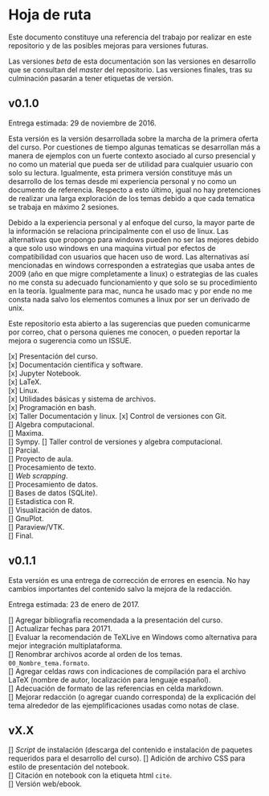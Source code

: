 # Hoja de ruta  

Este documento constituye una referencia del trabajo por realizar en este repositorio y de las posibles mejoras para versiones futuras.  

Las versiones _beta_ de esta documentación son las versiones en desarrollo que se consultan del _master_ del repositorio. Las versiones finales, tras su culminación pasarán a tener etiquetas de versión.  

## v0.1.0  

Entrega estimada: 29 de noviembre de 2016.  

Esta versión es la versión desarrollada sobre la marcha de la primera oferta del curso. Por cuestiones de tiempo algunas tematicas se desarrollan más a manera de ejemplos con un fuerte contexto asociado al curso presencial y no 
como un material que pueda ser de utilidad para cualquier usuario con solo su lectura. Igualmente, esta primera versión constituye más un desarrollo de los temas desde mi experiencia personal y no como un documento de referencia. 
Respecto a esto último, igual no hay pretenciones de realizar una larga exploración de los temas debido a que cada tematica se trabaja en máximo 2 sesiones.

Debido a la experiencia personal y al enfoque del curso, la mayor parte de la información se relaciona principalmente con el uso de linux. Las alternativas que propongo para windows pueden no ser las mejores debido a que solo uso 
windows en una maquina virtual por efectos de compatibilidad con usuarios que hacen uso de word. Las alternativas así mencionadas en windows corresponden a estrategias que usaba antes de 2009 (año en que migre completamente a 
linux) o estrategias de las cuales no me consta su adecuado funcionamiento y que solo se su procedimiento en la teoría. Igualmente para mac, nunca he usado mac y por ende no me consta nada salvo los elementos comunes a linux por 
ser un derivado de unix.  

Este repositorio esta abierto a las sugerencias que pueden comunicarme por correo, chat o persona quienes me conocen, o pueden reportar la mejora o sugerencia como un ISSUE.  

[x] Presentación del curso.  
[x] Documentación científica y software.  
    [x] Jupyter Notebook.  
    [x] LaTeX.  
[x] Linux.  
    [x] Utilidades básicas y sistema de archivos.  
    [x] Programación en bash.    
[x] Taller Documentación y linux.
[x] Control de versiones con Git.  
[] Algebra computacional.  
    [] Maxima.  
    [] Sympy.
[] Taller control de versiones y algebra computacional.  
[] Parcial.  
[] Proyecto de aula.  
[] Procesamiento de texto.  
[] _Web scrapping_.  
[] Procesamiento de datos.  
    [] Bases de datos (SQLite).  
    [] Estadistica con R.  
[] Visualización de datos.  
    [] GnuPlot.  
    [] Paraview/VTK.  
[] Final.  

## v0.1.1  

Esta versión es una entrega de corrección de errores en esencia. No hay cambios importantes del contenido salvo la mejora de la redacción.  

Entrega estimada: 23 de enero de 2017.  

[] Agregar bibliografía recomendada a la presentación del curso.  
[] Actualizar fechas para 20171.  
[] Evaluar la recomendación de TeXLive en Windows como alternativa para mejor integración multiplataforma.  
[] Renombrar archivos acorde al orden de los temas. `00_Nombre_tema.formato`.  
[] Agregar celdas _raws_ con indicaciones de compilación para el archivo LaTeX (nombre de autor, localización para lenguaje español).  
[] Adecuación de formato de las referencias en celda markdown.  
[] Mejorar redacción (o agregar cuando corresponda) de la explicación del tema alrededor de las ejemplificaciones usadas como notas de clase.    

## vX.X  

[] _Script_ de instalación (descarga del contenido e instalación de paquetes requeridos para el desarrollo del curso).
[] Adición de archivo CSS para estilo de presentación del notebook.  
[] Citación en notebook con la etiqueta html `cite`.  
[] Versión web/ebook.  
